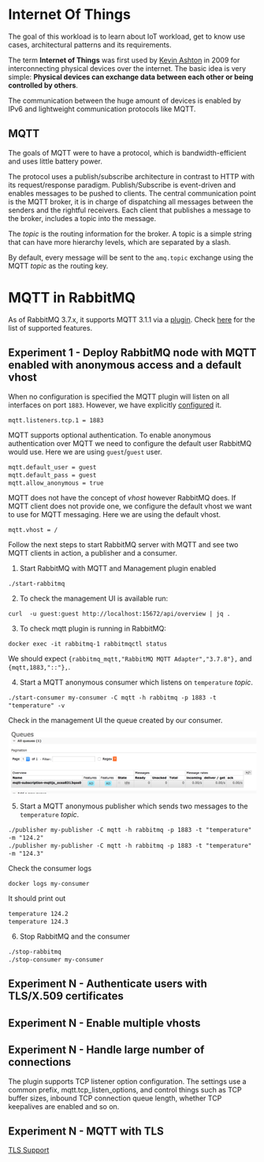 # Internet Of Things

The goal of this workload is to learn about IoT workload, get to know use cases, architectural patterns and its requirements.

The term **Internet of Things** was first used by [Kevin Ashton](http://www.rfidjournal.com/article/view/4986) in 2009 for interconnecting physical devices over the internet. The basic idea is very simple: **Physical devices can exchange data between each other or being controlled by others**.

The communication between the huge amount of devices is enabled by IPv6 and lightweight communication protocols like MQTT.

## MQTT

The goals of MQTT were to have a protocol, which is bandwidth-efficient and uses little battery power.

The protocol uses a publish/subscribe architecture in contrast to HTTP with its request/response paradigm. Publish/Subscribe is event-driven and enables messages to be pushed to clients. The central communication point is the MQTT broker, it is in charge of dispatching all messages between the senders and the rightful receivers. Each client that publishes a message to the broker, includes a topic into the message.

The *topic* is the routing information for the broker. A topic is a simple string that can have more hierarchy levels, which are separated by a slash.

By default, every message will be sent to the `amq.topic` exchange using the MQTT *topic* as the routing key.

# MQTT in RabbitMQ

As of RabbitMQ 3.7.x, it supports MQTT 3.1.1 via a [plugin](https://www.rabbitmq.com/mqtt.html). Check [here](https://www.rabbitmq.com/mqtt.html#features) for the list of supported features.


## Experiment 1 - Deploy RabbitMQ node with MQTT enabled with anonymous access and a default vhost

When no configuration is specified the MQTT plugin will listen on all interfaces on port `1883`. However, we have explicitly [configured](experiments/1-experiment/conf/rabbitmq.conf) it.
  ```
  mqtt.listeners.tcp.1 = 1883
  ```

MQTT supports optional authentication. To enable anonymous authentication over MQTT we need to configure the default user RabbitMQ would use. Here we are using `guest`/`guest` user.
  ```
  mqtt.default_user = guest
  mqtt.default_pass = guest
  mqtt.allow_anonymous = true
  ```

MQTT does not have the concept of *vhost* however RabbitMQ does. If MQTT client does not provide one, we configure the default vhost we want to use for MQTT messaging. Here we are using the default vhost.
  ```
  mqtt.vhost = /
  ```

Follow the next steps to start RabbitMQ server with MQTT and see two MQTT clients in action, a publisher and a consumer.

1. Start RabbitMQ with MQTT and Management plugin enabled
  ```
  ./start-rabbitmq
  ```
2. To check the management UI is available run:
  ```
  curl  -u guest:guest http://localhost:15672/api/overview | jq .
  ```
3. To check mqtt plugin is running in RabbitMQ:
  ```
  docker exec -it rabbitmq-1 rabbitmqctl status
  ```
  We should expect `{rabbitmq_mqtt,"RabbitMQ MQTT Adapter","3.7.8"},` and `{mqtt,1883,"::"},`.

4. Start a MQTT anonymous consumer which listens on `temperature` *topic*.
  ```
  ./start-consumer my-consumer -C mqtt -h rabbitmq -p 1883 -t "temperature" -v
  ```
  Check in the management UI the queue created by our consumer.

  ![subscription queue](assets/subscription-queue.png)

5. Start a MQTT anonymous publisher which sends two messages to the `temperature` *topic*.
  ```
  ./publisher my-publisher -C mqtt -h rabbitmq -p 1883 -t "temperature" -m "124.2"
  ./publisher my-publisher -C mqtt -h rabbitmq -p 1883 -t "temperature" -m "124.3"
  ```
  Check the consumer logs
  ```
  docker logs my-consumer
  ```
  It should print out
  ```
  temperature 124.2
  temperature 124.3
  ```
6. Stop RabbitMQ and the consumer
  ```
  ./stop-rabbitmq
  ./stop-consumer my-consumer
  ```

## Experiment N - Authenticate users with TLS/X.509 certificates

## Experiment N - Enable multiple vhosts

## Experiment N - Handle large number of connections

The plugin supports TCP listener option configuration. The settings use a common prefix, mqtt.tcp_listen_options, and control things such as TCP buffer sizes, inbound TCP connection queue length, whether TCP keepalives are enabled and so on.

## Experiment N - MQTT with TLS

[TLS Support](https://www.rabbitmq.com/mqtt.html#tls)
